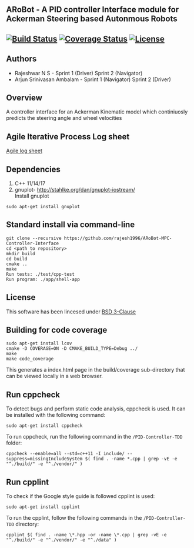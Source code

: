 ## ARoBot - A PID controller Interface module for Ackerman Steering based Autonmous Robots
[![Build Status](https://travis-ci.org/rajesh1996/ARoBot-MPC-Controller-Interface.svg?branch=master)](https://travis-ci.org/rajesh1996/ARoBot-MPC-Controller-Interface)
[![Coverage Status](https://coveralls.io/repos/github/rajesh1996/ARoBot-MPC-Controller-Interface/badge.svg?branch=master)](https://coveralls.io/github/rajesh1996/ARoBot-MPC-Controller-Interface?branch=master)
[![License](https://img.shields.io/badge/License-BSD%203--Clause-blue.svg)](https://opensource.org/licenses/BSD-3-Clause)
---

## Authors
* Rajeshwar N S  - Sprint 1 (Driver) Sprint 2 (Navigator)
* Arjun Srinivasan Ambalam - Sprint 1 (Navigator) Sprint 2 (Driver)

## Overview
A controller interface for an Ackerman Kinematic model which continiuosly predicts the steering angle and wheel velocities

## Agile Iterative Process Log sheet

[Agile log sheet](https://drive.google.com/file/d/16rTux2BRGNPGFXxO9nNet1ViL05aODM7/view?usp=sharing)

## Dependencies
1. C++ 11/14/17
2. gnuplot- http://stahlke.org/dan/gnuplot-iostream/
<br>Install gnuplot
```
sudo apt-get install gnuplot
```

## Standard install via command-line
```
git clone --recursive https://github.com/rajesh1996/ARoBot-MPC-Controller-Interface 
cd <path to repository>
mkdir build
cd build
cmake ..
make
Run tests: ./test/cpp-test
Run program: ./app/shell-app
```

## License
This software has been lincesed under [BSD 3-Clause](https://github.com/rajesh1996/ARoBot-MPC-Controller-Interface/blob/master/LICENSE.md)

## Building for code coverage
```
sudo apt-get install lcov
cmake -D COVERAGE=ON -D CMAKE_BUILD_TYPE=Debug ../
make
make code_coverage
```
This generates a index.html page in the build/coverage sub-directory that can be viewed locally in a web browser.

## Run cppcheck

To detect bugs and perform static code analysis, cppcheck is used. It can be installed with the following command:
```
sudo apt-get install cppcheck
```
To run cppcheck, run the following command in the `/PID-Controller-TDD` folder:
```
cppcheck --enable=all --std=c++11 -I include/ --suppress=missingIncludeSystem $( find . -name *.cpp | grep -vE -e "^./build/" -e "^./vendor/" )
```

## Run cpplint

To check if the Google style guide is followed cpplint is used:
```
sudo apt-get install cpplint
```

To run the cpplint, follow the following commands in the `/PID-Controller-TDD` directory:
```
cpplint $( find . -name \*.hpp -or -name \*.cpp | grep -vE -e "^./build/" -e "^./vendor/" -e "^./data" )



	



